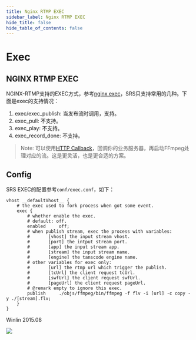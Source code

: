 ```yaml
---
title: Nginx RTMP EXEC
sidebar_label: Nginx RTMP EXEC
hide_title: false
hide_table_of_contents: false
---
```


# Exec

## NGINX RTMP EXEC

NGINX-RTMP支持的EXEC方式，参考[nginx exec](https://github.com/arut/nginx-rtmp-module/wiki/Directives#exec)，SRS只支持常用的几种。下面是exec的支持情况：

1. exec/exec_publish: 当发布流时调用，支持。
1. exec_pull: 不支持。
1. exec_play: 不支持。
1. exec_record_done: 不支持。

> Note: 可以使用[HTTP Callback](./http-callback.md)，回调你的业务服务器，再启动FFmpeg处理对应的流。这是更灵活，也是更合适的方案。

## Config

SRS EXEC的配置参考`conf/exec.conf`，如下：

```
vhost __defaultVhost__ {
    # the exec used to fork process when got some event.
    exec {
        # whether enable the exec.
        # default: off.
        enabled     off;
        # when publish stream, exec the process with variables:
        #       [vhost] the input stream vhost.
        #       [port] the intput stream port.
        #       [app] the input stream app.
        #       [stream] the input stream name.
        #       [engine] the tanscode engine name.
        # other variables for exec only:
        #       [url] the rtmp url which trigger the publish.
        #       [tcUrl] the client request tcUrl.
        #       [swfUrl] the client request swfUrl.
        #       [pageUrl] the client request pageUrl.
        # @remark empty to ignore this exec.
        publish     ./objs/ffmpeg/bin/ffmpeg -f flv -i [url] -c copy -y ./[stream].flv;
    }
}
```

Winlin 2015.08

![](https://ossrs.net/gif/v1/sls.gif?site=ossrs.net&path=/lts/doc/zh/v5/nginx-exec)


